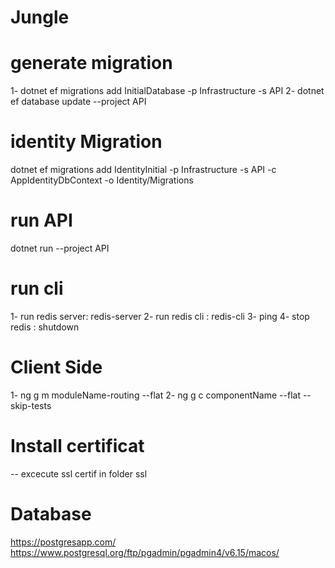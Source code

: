 # Jungle
# generate migration 
1- dotnet ef migrations add InitialDatabase -p Infrastructure -s API
2- dotnet ef database update --project API
# identity Migration 
dotnet ef migrations add IdentityInitial -p Infrastructure -s API -c AppIdentityDbContext -o Identity/Migrations
# run API
dotnet run --project API
# run cli
1- run redis server: redis-server
2- run redis cli : redis-cli
3- ping
4- stop redis : shutdown
# Client Side
1- ng g m moduleName-routing --flat
2- ng g c componentName --flat --skip-tests
# Install certificat
-- excecute ssl certif in folder ssl
# Database
https://postgresapp.com/
https://www.postgresql.org/ftp/pgadmin/pgadmin4/v6.15/macos/

